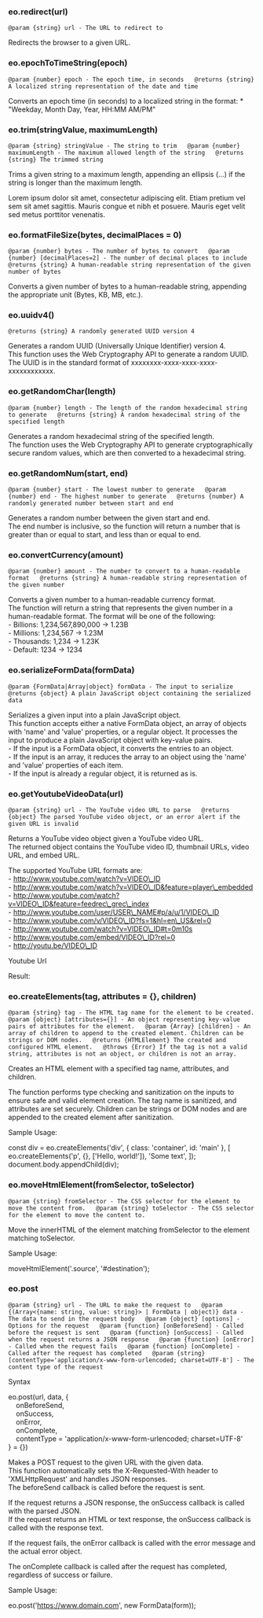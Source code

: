 
### eo.redirect(url)

`@param {string} url - The URL to redirect to`

Redirects the browser to a given URL.

### eo.epochToTimeString(epoch)

`@param {number} epoch - The epoch time, in seconds   @returns {string} A localized string representation of the date and time`

Converts an epoch time (in seconds) to a localized string in the format: \* "Weekday, Month Day, Year, HH:MM AM/PM"

### eo.trim(stringValue, maximumLength)

`@param {string} stringValue - The string to trim   @param {number} maximumLength - The maximum allowed length of the string   @returns {string} The trimmed string`

Trims a given string to a maximum length, appending an ellipsis (...) if the string is longer than the maximum length.

Lorem ipsum dolor sit amet, consectetur adipiscing elit. Etiam pretium vel sem sit amet sagittis. Mauris congue et nibh et posuere. Mauris eget velit sed metus porttitor venenatis.

### eo.formatFileSize(bytes, decimalPlaces = 0)

`@param {number} bytes - The number of bytes to convert   @param {number} [decimalPlaces=2] - The number of decimal places to include   @returns {string} A human-readable string representation of the given number of bytes`

Converts a given number of bytes to a human-readable string, appending the appropriate unit (Bytes, KB, MB, etc.).

### eo.uuidv4()

`@returns {string} A randomly generated UUID version 4`

Generates a random UUID (Universally Unique Identifier) version 4.  
This function uses the Web Cryptography API to generate a random UUID.  
The UUID is in the standard format of xxxxxxxx-xxxx-xxxx-xxxx-xxxxxxxxxxxx.

### eo.getRandomChar(length)

`@param {number} length - The length of the random hexadecimal string to generate   @returns {string} A random hexadecimal string of the specified length`

Generates a random hexadecimal string of the specified length.  
The function uses the Web Cryptography API to generate cryptographically secure random values, which are then converted to a hexadecimal string.

### eo.getRandomNum(start, end)

`@param {number} start - The lowest number to generate   @param {number} end - The highest number to generate   @returns {number} A randomly generated number between start and end`

Generates a random number between the given start and end.  
The end number is inclusive, so the function will return a number that is greater than or equal to start, and less than or equal to end.

### eo.convertCurrency(amount)

`@param {number} amount - The number to convert to a human-readable format   @returns {string} A human-readable string representation of the given number`

Converts a given number to a human-readable currency format.  
The function will return a string that represents the given number in a  
human-readable format. The format will be one of the following:  
\- Billions: 1,234,567,890,000 -> 1.23B  
\- Millions: 1,234,567 -> 1.23M  
\- Thousands: 1,234 -> 1.23K  
\- Default: 1234 -> 1234

### eo.serializeFormData(formData)

`@param {FormData|Array|object} formData - The input to serialize   @returns {object} A plain JavaScript object containing the serialized data`

Serializes a given input into a plain JavaScript object.  
This function accepts either a native FormData object, an array of objects with 'name' and 'value' properties, or a regular object. It processes the input to produce a plain JavaScript object with key-value pairs.  
\- If the input is a FormData object, it converts the entries to an object.  
\- If the input is an array, it reduces the array to an object using the 'name' and 'value' properties of each item.  
\- If the input is already a regular object, it is returned as is.

### eo.getYoutubeVideoData(url)

`@param {string} url - The YouTube video URL to parse   @returns {object} The parsed YouTube video object, or an error alert if the given URL is invalid`

Returns a YouTube video object given a YouTube video URL.  
The returned object contains the YouTube video ID, thumbnail URLs, video URL, and embed URL.  
  
The supported YouTube URL formats are:  
\- http://www.youtube.com/watch?v=VIDEO\_ID  
\- http://www.youtube.com/watch?v=VIDEO\_ID&feature=player\_embedded  
\- http://www.youtube.com/watch?v=VIDEO\_ID&feature=feedrec\_grec\_index  
\- http://www.youtube.com/user/USER\_NAME#p/a/u/1/VIDEO\_ID  
\- http://www.youtube.com/v/VIDEO\_ID?fs=1&hl=en\_US&rel=0  
\- http://www.youtube.com/watch?v=VIDEO\_ID#t=0m10s  
\- http://www.youtube.com/embed/VIDEO\_ID?rel=0  
\- http://youtu.be/VIDEO\_ID

 Youtube Url

Result:

### eo.createElements(tag, attributes = {}, children)

`@param {string} tag - The HTML tag name for the element to be created.   @param {object} [attributes={}] - An object representing key-value pairs of attributes for the element.   @param {Array} [children] - An array of children to append to the created element. Children can be strings or DOM nodes.   @returns {HTMLElement} The created and configured HTML element.   @throws {Error} If the tag is not a valid string, attributes is not an object, or children is not an array.`

Creates an HTML element with a specified tag name, attributes, and children.  
  
The function performs type checking and sanitization on the inputs to ensure safe and valid element creation. The tag name is sanitized, and attributes are set securely. Children can be strings or DOM nodes and are appended to the created element after sanitization.

Sample Usage:

const div = eo.createElements('div', { class: 'container', id: 'main' }, \[
        eo.createElements('p', {}, \['Hello, world!'\]),
        'Some text',
\]);
document.body.appendChild(div);

### eo.moveHtmlElement(fromSelector, toSelector)

`@param {string} fromSelector - The CSS selector for the element to move the content from.   @param {string} toSelector - The CSS selector for the element to move the content to.`

Move the innerHTML of the element matching fromSelector to the element matching toSelector.

Sample Usage:

moveHtmlElement('.source', '#destination');

### eo.post

`@param {string} url - The URL to make the request to   @param {(Array<{name: string, value: string}> | FormData | object)} data - The data to send in the request body   @param {object} [options] - Options for the request   @param {function} [onBeforeSend] - Called before the request is sent   @param {function} [onSuccess] - Called when the request returns a JSON response   @param {function} [onError] - Called when the request fails   @param {function} [onComplete] - Called after the request has completed   @param {string} [contentType='application/x-www-form-urlencoded; charset=UTF-8'] - The content type of the request`

Syntax

eo.post(url, data, {  
    onBeforeSend,  
    onSuccess,  
    onError,  
    onComplete,  
    contentType = 'application/x-www-form-urlencoded; charset=UTF-8'  
} = {})

Makes a POST request to the given URL with the given data.  
This function automatically sets the X-Requested-With header to 'XMLHttpRequest' and handles JSON responses.  
The beforeSend callback is called before the request is sent.  
  
If the request returns a JSON response, the onSuccess callback is called with the parsed JSON.  
If the request returns an HTML or text response, the onSuccess callback is called with the response text.  
  
If the request fails, the onError callback is called with the error message and the actual error object.  
  
The onComplete callback is called after the request has completed, regardless of success or failure.

Sample Usage:

eo.post('https://www.domain.com', new FormData(form));